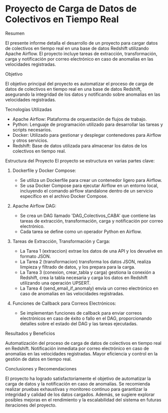 # Proyecto de Carga de Datos de Colectivos en Tiempo Real

Resumen

El presente informe detalla el desarrollo de un proyecto para cargar datos de colectivos en tiempo real en una base de datos Redshift utilizando Apache Airflow. El proyecto incluye tareas de extracción, transformación, carga y notificación por correo electrónico en caso de anomalías en las velocidades registradas.

Objetivo

El objetivo principal del proyecto es automatizar el proceso de carga de datos de colectivos en tiempo real en una base de datos Redshift, asegurando la integridad de los datos y notificando sobre anomalías en las velocidades registradas.

Tecnologías Utilizadas

  * Apache Airflow: Plataforma de orquestación de flujos de trabajo.
  * Python: Lenguaje de programación utilizado para desarrollar las tareas y scripts necesarios.
  * Docker: Utilizado para gestionar y desplegar contenedores para Airflow y otros servicios.
  * Redshift: Base de datos utilizada para almacenar los datos de los colectivos en tiempo real.

Estructura del Proyecto
El proyecto se estructura en varias partes clave:

  1. Dockerfile y Docker Compose:
      * Se utiliza un Dockerfile para crear un contenedor ligero para Airflow.
      * Se usa Docker Compose para ejecutar Airflow en un entorno local, incluyendo el comando airflow standalone dentro de un servicio específico en el archivo Docker Compose.
  
  2. Apache Airflow DAG:
      * Se crea un DAG llamado 'DAG_Colectivos_CABA' que contiene las tareas de extracción, transformación, carga y notificación por correo electrónico.
      * Cada tarea se define como un operador Python en Airflow.
  
  3. Tareas de Extracción, Transformación y Carga:
      * La Tarea 1 (extraccion) extrae los datos de una API y los devuelve en formato JSON.
      * La Tarea 2 (transformacion) transforma los datos JSON, realiza limpieza y filtrado de datos, y los prepara para la carga.
      * La Tarea 3 (conexion, crear_tabla y carga) gestiona la conexión a Redshift, crea la tabla necesaria y carga los datos en Redshift utilizando una operación UPSERT.
      * La Tarea 4 (send_email_if_anomaly) envía un correo electrónico en caso de anomalías en las velocidades registradas.
  
  4. Funciones de Callback para Correos Electrónicos:
      * Se implementan funciones de callback para enviar correos electrónicos en caso de éxito o fallo en el DAG, proporcionando detalles sobre el estado del DAG y las tareas ejecutadas.

Resultados y Beneficios

  Automatización del proceso de carga de datos de colectivos en tiempo real en Redshift.
  Notificación inmediata por correo electrónico en caso de anomalías en las velocidades registradas.
  Mayor eficiencia y control en la gestión de datos en tiempo real.

Conclusiones y Recomendaciones

El proyecto ha logrado satisfactoriamente el objetivo de automatizar la carga de datos y la notificación en caso de anomalías. Se recomienda realizar pruebas exhaustivas y monitoreo continuo para garantizar la integridad y calidad de los datos cargados. Además, se sugiere explorar posibles mejoras en el rendimiento y la escalabilidad del sistema en futuras iteraciones del proyecto.

